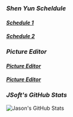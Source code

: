 <!-- title: JSoft's Official Website -->
### ***Shen Yun Scheldule***
#### [**_Schedule 1_**](https://jsoft-alt.github.io/schedule.html)
#### [**_Schedule 2_**](https://jsoft-alt.github.io/schedule1.html)
### ***Picture Editor***
#### [**_Picture Editor_**](https://jsoft-alt.github.io/picture.html)
#### [**_Picture Editor_**](https://jsoft-alt.github.io/picture1.html)
### ***JSoft's GitHub Stats***
![Jason's GitHub Stats](https://github-readme-stats.vercel.app/api?username=jsoft-alt&show_icons=true&theme=default)
